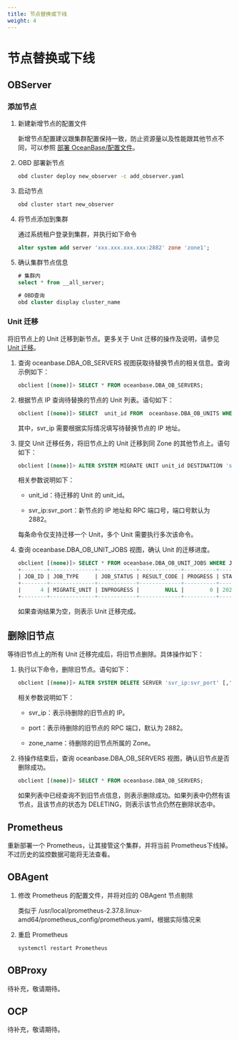 ```yaml
---
title: 节点替换或下线
weight: 4
---
```

# **节点替换或下线**

## **OBServer**

### **添加节点**

1. 新建新增节点的配置文件

   新增节点配置建议跟集群配置保持一致，防止资源量以及性能跟其他节点不同，可以参照 [部署 OceanBase/配置文件](../deploy_oceanbase/configuration_file.md)。

2. OBD 部署新节点

   ```bash
   obd cluster deploy new_observer -c add_observer.yaml
   ```

3. 启动节点

   ```bash
   obd cluster start new_observer
   ```

4. 将节点添加到集群

   通过系统租户登录到集群，并执行如下命令

   ```sql
   alter system add server 'xxx.xxx.xxx.xxx:2882' zone 'zone1';
   ```

5. 确认集群节点信息

   ```sql
   # 集群内
   select * from __all_server;
   
   # OBD查询
   obd cluster display cluster_name
   ```

### **Unit 迁移**

将旧节点上的 Unit 迁移到新节点。更多关于 Unit 迁移的操作及说明，请参见 [Unit 迁移](https://www.oceanbase.com/docs/enterprise-oceanbase-database-cn-10000000001700597)。

1. 查询 oceanbase.DBA_OB_SERVERS 视图获取待替换节点的相关信息。查询示例如下：

   ```sql
   obclient [(none)]> SELECT * FROM oceanbase.DBA_OB_SERVERS;
   ```

2. 根据节点 IP 查询待替换的节点的 Unit 列表。语句如下：

   ```sql
   obclient [(none)]> SELECT  unit_id FROM  oceanbase.DBA_OB_UNITS WHERE SVR_IP = 'svr_ip';
   ```

   其中，svr_ip 需要根据实际情况填写待替换节点的 IP 地址。

3. 提交 Unit 迁移任务，将旧节点上的 Unit 迁移到同 Zone 的其他节点上。语句如下：

   ```sql
   obclient [(none)]> ALTER SYSTEM MIGRATE UNIT unit_id DESTINATION 'svr_ip:svr_port';
   ```

   相关参数说明如下：

   - unit_id：待迁移的 Unit 的 unit_id。

   - svr_ip:svr_port：新节点的 IP 地址和 RPC 端口号，端口号默认为 2882。

   每条命令仅支持迁移一个 Unit，多个 Unit 需要执行多次该命令。

4. 查询 oceanbase.DBA_OB_UNIT_JOBS 视图，确认 Unit 的迁移进度。

   ```sql
   obclient [(none)]> SELECT * FROM oceanbase.DBA_OB_UNIT_JOBS WHERE JOB_TYPE = 'MIGRATE_UNIT';
   +--------+--------------+------------+-------------+----------+----------------------------   +----------------------------+-----------+---------+----------+------------+------------+-------------+
   | JOB_ID | JOB_TYPE     | JOB_STATUS | RESULT_CODE | PROGRESS | START_TIME                 |    MODIFY_TIME                | TENANT_ID | UNIT_ID | SQL_TEXT | EXTRA_INFO | RS_SVR_IP  | RS_SVR_PORT |
   +--------+--------------+------------+-------------+----------+----------------------------   +----------------------------+-----------+---------+----------+------------+------------+-------------+
   |      4 | MIGRATE_UNIT | INPROGRESS |        NULL |        0 | 2023-01-04 17:22:02.208219 | 2023-01-04 17:22:02.   208219 |      1004 |    1006 | NULL     | NULL       | x.x.x.x    |        2882 |
   +--------+--------------+------------+-------------+----------+----------------------------   +----------------------------+-----------+---------+----------+------------+------------+-------------+
   ```

   如果查询结果为空，则表示 Unit 迁移完成。

## **删除旧节点**

等待旧节点上的所有 Unit 迁移完成后，将旧节点删除。具体操作如下：

1. 执行以下命令，删除旧节点。语句如下：

   ```sql
   obclient [(none)]> ALTER SYSTEM DELETE SERVER 'svr_ip:svr_port' [,'svr_ip:svr_port'...] [ZONE [=] 'zone_name']
   ```

   相关参数说明如下：

   - svr_ip：表示待删除的旧节点的 IP。

   - port：表示待删除的旧节点的 RPC 端口，默认为 2882。

   - zone_name：待删除的旧节点所属的 Zone。

2. 待操作结束后，查询 oceanbase.DBA_OB_SERVERS 视图，确认旧节点是否删除成功。

   ```sql
   obclient [(none)]> SELECT * FROM oceanbase.DBA_OB_SERVERS;
   ```

   如果列表中已经查询不到旧节点信息，则表示删除成功。如果列表中仍然有该节点，且该节点的状态为 DELETING，则表示该节点仍然在删除状态中。

## **Prometheus**

重新部署一个 Prometheus，让其接管这个集群，并将当前 Prometheus下线掉。不过历史的监控数据可能将无法查看。

## **OBAgent**

1. 修改 Prometheus 的配置文件，并将对应的 OBAgent 节点剔除

   类似于 /usr/local/prometheus-2.37.8.linux-amd64/prometheus_config/prometheus.yaml，根据实际情况来

2. 重启 Prometheus

   ```bash
   systemctl restart Prometheus
   ```

## **OBProxy**

待补充，敬请期待。

## **OCP**

待补充，敬请期待。
